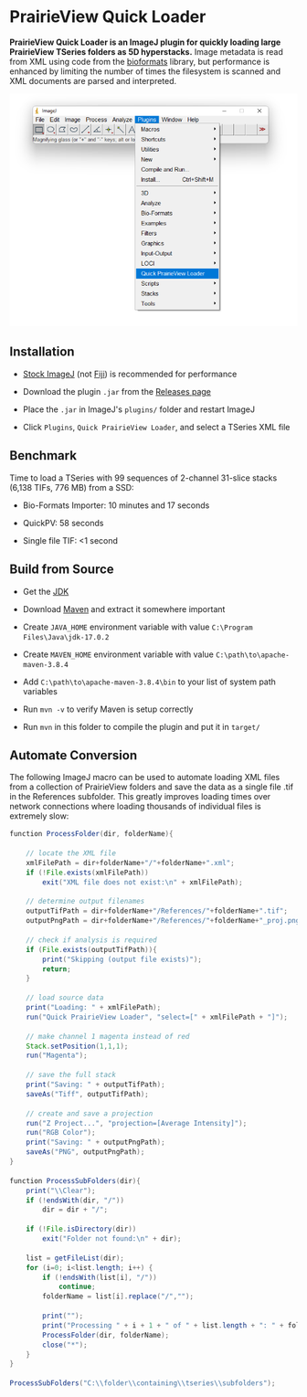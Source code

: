# PrairieView Quick Loader

**PrairieView Quick Loader is an ImageJ plugin for quickly loading large PrairieView TSeries folders as 5D hyperstacks.** Image metadata is read from XML using code from the [bioformats](https://github.com/ome/bioformats/blob/master/components/formats-gpl/src/loci/formats/in/PrairieMetadata.java) library, but performance is enhanced by limiting the number of times the filesystem is scanned and XML documents are parsed and interpreted.

<div align='center'>
<img src='dev/screenshot.png'>
</div>

## Installation

* [Stock ImageJ](https://imagej.nih.gov/ij/download.html) (not [Fiji](https://fiji.sc/)) is recommended for performance

* Download the plugin `.jar` from the [Releases page](https://github.com/swharden/ImageJ-QuickPV/releases/) 

* Place the `.jar` in ImageJ's `plugins/` folder and restart ImageJ

* Click `Plugins`, `Quick PrairieView Loader`, and select a TSeries XML file

## Benchmark

Time to load a TSeries with 99 sequences of 2-channel 31-slice stacks (6,138 TIFs, 776 MB) from a SSD:

* Bio-Formats Importer: 10 minutes and 17 seconds

* QuickPV: 58 seconds

* Single file TIF: <1 second

## Build from Source

* Get the [JDK](https://www.oracle.com/java/technologies/downloads/)

* Download [Maven](https://maven.apache.org/download.cgi) and extract it somewhere important

* Create `JAVA_HOME` environment variable with value `C:\Program Files\Java\jdk-17.0.2`

* Create `MAVEN_HOME` environment variable with value `C:\path\to\apache-maven-3.8.4`

* Add `C:\path\to\apache-maven-3.8.4\bin` to your list of system path variables

* Run `mvn -v` to verify Maven is setup correctly

* Run `mvn` in this folder to compile the plugin and put it in `target/`

## Automate Conversion

The following ImageJ macro can be used to automate loading XML files from a collection of PrairieView folders and save the data as a single file .tif in the References subfolder. This greatly improves loading times over network connections where loading thousands of individual files is extremely slow:

```java
function ProcessFolder(dir, folderName){
	
	// locate the XML file
    xmlFilePath = dir+folderName+"/"+folderName+".xml";
    if (!File.exists(xmlFilePath))
        exit("XML file does not exist:\n" + xmlFilePath);
        
    // determine output filenames
    outputTifPath = dir+folderName+"/References/"+folderName+".tif";
    outputPngPath = dir+folderName+"/References/"+folderName+"_proj.png";
    
    // check if analysis is required
    if (File.exists(outputTifPath)){
    	print("Skipping (output file exists)");
    	return;
    }
    
    // load source data
    print("Loading: " + xmlFilePath);
    run("Quick PrairieView Loader", "select=[" + xmlFilePath + "]");
    
    // make channel 1 magenta instead of red
	Stack.setPosition(1,1,1);
	run("Magenta");
	
	// save the full stack
    print("Saving: " + outputTifPath);
	saveAs("Tiff", outputTifPath);

	// create and save a projection
	run("Z Project...", "projection=[Average Intensity]");
	run("RGB Color");
    print("Saving: " + outputPngPath);
	saveAs("PNG", outputPngPath);
}

function ProcessSubFolders(dir){
	print("\\Clear");
	if (!endsWith(dir, "/"))
		dir = dir + "/";
		
	if (!File.isDirectory(dir))
	    exit("Folder not found:\n" + dir);
	        
	list = getFileList(dir);
	for (i=0; i<list.length; i++) {
	    if (!endsWith(list[i], "/"))
	        continue;
	    folderName = list[i].replace("/","");
	    
	    print("");
	    print("Processing " + i + 1 + " of " + list.length + ": " + folderName);
	    ProcessFolder(dir, folderName);
		close("*");
	}
}

ProcessSubFolders("C:\\folder\\containing\\tseries\\subfolders");
```
